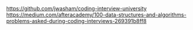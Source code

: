 https://github.com/jwasham/coding-interview-university
https://medium.com/afteracademy/100-data-structures-and-algorithms-problems-asked-during-coding-interviews-269391b8ff8

